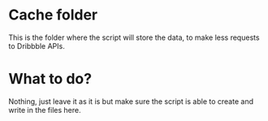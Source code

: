 Cache folder
================

This is the folder where the script will store the data, to make less requests to Dribbble APIs.


What to do?
================

Nothing, just leave it as it is but make sure the script is able to create and write in the files here.
